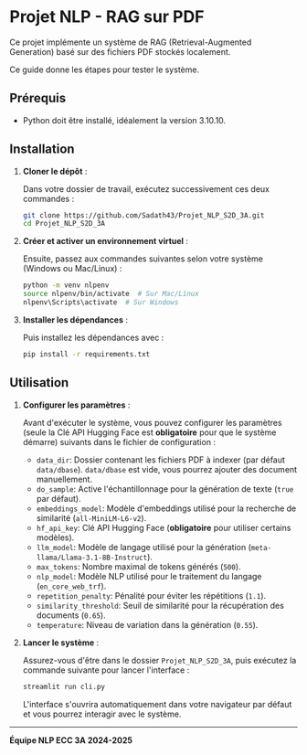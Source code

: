 # Projet NLP - RAG sur PDF

Ce projet implémente un système de RAG (Retrieval-Augmented Generation) basé sur des fichiers PDF stockés localement.

Ce guide donne les étapes pour tester le système.

## Prérequis

- Python doit être installé, idéalement la version 3.10.10.

## Installation

1. **Cloner le dépôt** :

   Dans votre dossier de travail, exécutez successivement ces deux commandes :

   ```sh
   git clone https://github.com/Sadath43/Projet_NLP_S2D_3A.git
   cd Projet_NLP_S2D_3A
   ```

2. **Créer et activer un environnement virtuel** :

   Ensuite, passez aux commandes suivantes selon votre système (Windows ou Mac/Linux) :

   ```sh
   python -m venv nlpenv
   source nlpenv/bin/activate  # Sur Mac/Linux
   nlpenv\Scripts\activate  # Sur Windows
   ```

3. **Installer les dépendances** :

   Puis installez les dépendances avec :

   ```sh
   pip install -r requirements.txt
   ```

## Utilisation

1. **Configurer les paramètres** :

   Avant d'exécuter le système, vous pouvez configurer les paramètres (seule la Clé API Hugging Face est **obligatoire** pour que le système démarre) suivants dans le fichier de configuration :

   - `data_dir`: Dossier contenant les fichiers PDF à indexer (par défaut `data/dbase`). `data/dbase` est vide, vous pourrez ajouter des document manuellement.
   - `do_sample`: Active l'échantillonnage pour la génération de texte (`true` par défaut).
   - `embeddings_model`: Modèle d'embeddings utilisé pour la recherche de similarité (`all-MiniLM-L6-v2`).
   - `hf_api_key`: Clé API Hugging Face (**obligatoire** pour utiliser certains modèles).
   - `llm_model`: Modèle de langage utilisé pour la génération (`meta-llama/Llama-3.1-8B-Instruct`).
   - `max_tokens`: Nombre maximal de tokens générés (`500`).
   - `nlp_model`: Modèle NLP utilisé pour le traitement du langage (`en_core_web_trf`).
   - `repetition_penalty`: Pénalité pour éviter les répétitions (`1.1`).
   - `similarity_threshold`: Seuil de similarité pour la récupération des documents (`0.65`).
   - `temperature`: Niveau de variation dans la génération (`0.55`).

2. **Lancer le système** :

    Assurez-vous d'être dans le dossier `Projet_NLP_S2D_3A`, puis exécutez la commande suivante pour lancer l'interface :

    ```sh
    streamlit run cli.py
    ```

    L'interface s'ouvrira automatiquement dans votre navigateur par défaut et vous pourrez interagir avec le système.

---

**Équipe NLP ECC 3A 2024-2025**

